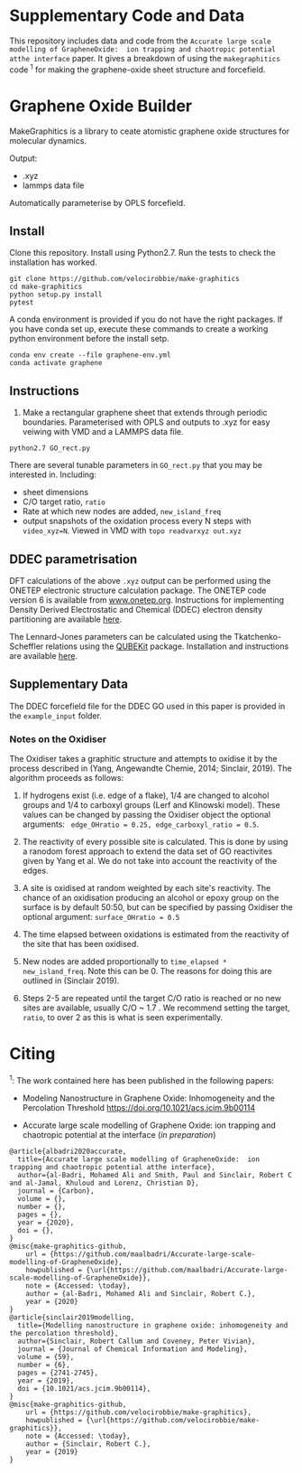 # Supplementary Code and Data

This repository includes data and code from the `Accurate large scale modelling of GrapheneOxide:  ion trapping and chaotropic potential atthe interface` paper. It gives a breakdown of using the `makegraphitics` code <sup>1</sup> for making the graphene-oxide sheet structure and forcefield. 

# Graphene Oxide Builder

MakeGraphitics is a library to ceate atomistic graphene oxide structures for molecular dynamics.

Output:
- .xyz 
- lammps data file

Automatically parameterise by OPLS forcefield.

## Install

Clone this repository. Install using Python2.7. Run the tests to check the installation has worked.
```
git clone https://github.com/velocirobbie/make-graphitics
cd make-graphitics
python setup.py install
pytest
```
A conda environment is provided if you do not have the right packages. If you have conda set up, execute these commands to create a working python environment before the install setp.
```
conda env create --file graphene-env.yml
conda activate graphene
```

## Instructions 

1) Make a rectangular graphene sheet that extends through periodic boundaries. Parameterised with OPLS and outputs to .xyz for easy veiwing with VMD and a LAMMPS data file.
```
python2.7 GO_rect.py
```
There are several tunable parameters in `GO_rect.py` that you may be interested in. Including:
- sheet dimensions
- C/O target ratio, `ratio`
- Rate at which new nodes are added, `new_island_freq`
- output snapshots of the oxidation process every N steps with `video_xyz=N`. Viewed in VMD with `topo readvarxyz out.xyz`

## DDEC parametrisation

DFT calculations of the above `.xyz` output can be performed using the ONETEP electronic structure calculation package. The ONETEP code version 6 is available from www.onetep.org. Instructions for implementing Density Derived Electrostatic and Chemical (DDEC) electron density partitioning are available [here](https://www.onetep.org/pmwiki/uploads/Main/Documentation/ddec.pdf).

The Lennard-Jones parameters can be calculated using the Tkatchenko-Scheffler relations using the [QUBEKit](https://github.com/qubekit/QUBEKit) package. Installation and instructions are available [here](https://github.com/qubekit/QUBEKit#qubekit-commands-custom-start-and-end-points-single-molecule). 

## Supplementary Data

The DDEC forcefield file for the DDEC GO used in this paper is provided in the `example_input` folder.

### Notes on the Oxidiser 

The Oxidiser takes a graphitic structure and attempts to oxidise it by the process described in (Yang, Angewandte Chemie, 2014; Sinclair, 2019). The algorithm proceeds as follows:

1) If hydrogens exist (i.e. edge of a flake), 1/4 are changed to alcohol groups and 1/4 to carboxyl groups (Lerf and Klinowski model). These values can be changed by passing the Oxidiser object the optional arguments: ` edge_OHratio = 0.25, edge_carboxyl_ratio = 0.5`.

2) The reactivity of every possible site is calculated. This is done by using a ranodom forest approach to extend the data set of GO reactivites given by Yang et al. We do not take into account the reactivity of the edges.

3) A site is oxidised at random weighted by each site's reactivity. The chance of an oxidisation producing an alcohol or epoxy group on the surface is by default 50:50, but can be specified by passing Oxidiser the optional argument: `surface_OHratio = 0.5`

4) The time elapsed between oxidations is estimated from the reactivity of the site that has been oxidised.

5) New nodes are added proportionally to `time_elapsed * new_island_freq`. Note this can be 0. The reasons for doing this are outlined in (Sinclair 2019).

6) Steps 2-5 are repeated until the target C/O ratio is reached or no new sites are available, usually C/O ~ 1.7 . We recommend setting the target, `ratio`, to over 2 as this is what is seen experimentally.

# Citing

<sup>1</sup>: The work contained here has been published in the following papers: 

 - Modeling Nanostructure in Graphene Oxide: Inhomogeneity and the Percolation Threshold https://doi.org/10.1021/acs.jcim.9b00114

 - Accurate large scale modelling of Graphene Oxide:  ion trapping and chaotropic potential at the interface (*in preparation*) 
```
@article{albadri2020accurate,
  title={Accurate large scale modelling of GrapheneOxide:  ion trapping and chaotropic potential atthe interface},
  author={al-Badri, Mohamed Ali and Smith, Paul and Sinclair, Robert C and al-Jamal, Khuloud and Lorenz, Christian D},
  journal = {Carbon},
  volume = {},
  number = {},
  pages = {},
  year = {2020},
  doi = {},
}
@misc{make-graphitics-github,
    url = {https://github.com/maalbadri/Accurate-large-scale-modelling-of-GrapheneOxide},
    howpublished = {\url{https://github.com/maalbadri/Accurate-large-scale-modelling-of-GrapheneOxide}},
    note = {Accessed: \today},
    author = {al-Badri, Mohamed Ali and Sinclair, Robert C.},
    year = {2020}
}
@article{sinclair2019modelling,
  title={Modelling nanostructure in graphene oxide: inhomogeneity and the percolation threshold},
  author={Sinclair, Robert Callum and Coveney, Peter Vivian},
  journal = {Journal of Chemical Information and Modeling},
  volume = {59},
  number = {6},
  pages = {2741-2745},
  year = {2019},
  doi = {10.1021/acs.jcim.9b00114},
}
@misc{make-graphitics-github,
    url = {https://github.com/velocirobbie/make-graphitics},
    howpublished = {\url{https://github.com/velocirobbie/make-graphitics}},
    note = {Accessed: \today},
    author = {Sinclair, Robert C.},
    year = {2019}
}
